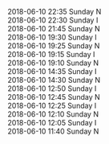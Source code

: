 2018-06-10 22:35 Sunday  N  
2018-06-10 22:30 Sunday  I  
2018-06-10 21:45 Sunday  N  
2018-06-10 19:30 Sunday  I  
2018-06-10 19:25 Sunday  N  
2018-06-10 19:15 Sunday  I  
2018-06-10 19:10 Sunday  N  
2018-06-10 14:35 Sunday  I  
2018-06-10 14:30 Sunday  N  
2018-06-10 12:50 Sunday  I  
2018-06-10 12:45 Sunday  N  
2018-06-10 12:25 Sunday  I  
2018-06-10 12:10 Sunday  N  
2018-06-10 12:05 Sunday  I  
2018-06-10 11:40 Sunday  N  
